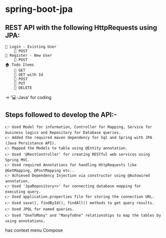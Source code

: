 # spring-boot-jpa
 
REST API with the following HttpRequests using JPA:
--------------------------------------------------
    👤 Login - Existing User
        🔗 POST
    👥 Register - New User
        🔗 POST
    🏠 Todo Items
        🔗 GET
        🔗 GET with Id
        🔗 POST
        🔗 PUT
        🔗 DELETE

  -> '💻-Java' for coding

Steps followed to develop the API:-
----------------------------------
    👉 Used Model for information, Controller for Mapping, Service for business logics and Repository for Database queries.
    👉 Added the required maven dependency for Sql and Spring with JPA (Java Persistance API).
    👉 Mapped the Models to table using @Entity annotation.
    👉 Used '@RestController' for creating RESTful web services using Spring MVC.
    👉 Used required Annotations for handling HttpRequests like @GetMapping, @PostMapping etc..
    👉 Achieved Dependency Injection via constructor using @Autowired annotation.
    👉 Used 'JpaRepository<>' for connecting database mapping for executing query.
    👉 Used application.properties file for storing the connection URL.
    👉 Used save(), findById(), findAll() methods to get query results.
    👉 Used JPQL for named queries.
    👉 Used "OneToMany" and "ManyToOne" relationships to map the tables by using annotations.
has context menu
Compose
